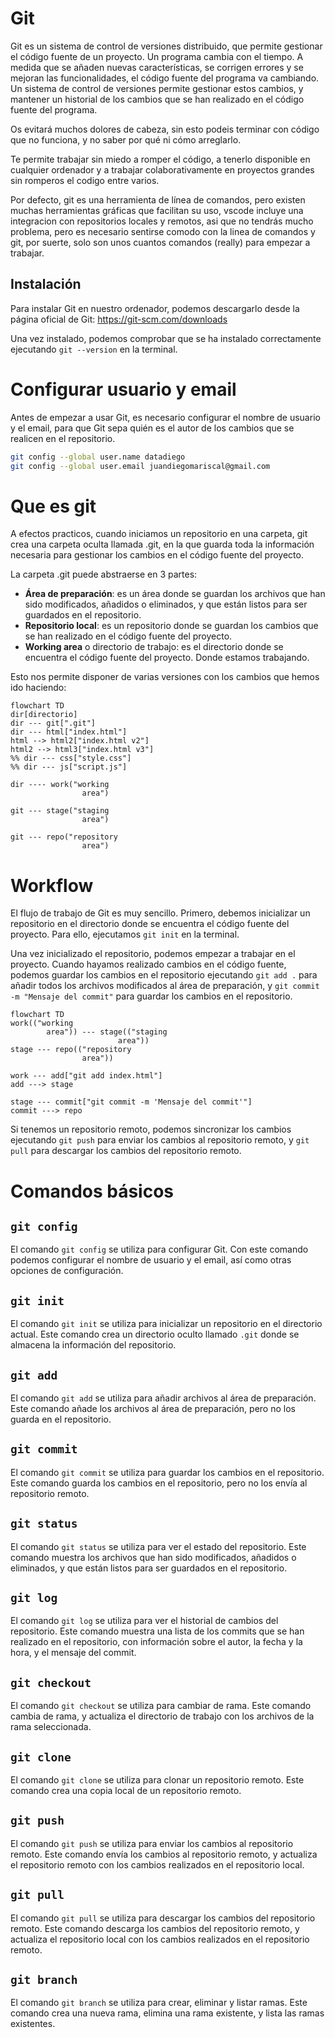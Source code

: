 # Git
Git es un sistema de control de versiones distribuido, que permite gestionar el código fuente de un proyecto.
Un programa cambia con el tiempo. A medida que se añaden nuevas características, se corrigen errores y se mejoran las funcionalidades, el código fuente del programa va cambiando. Un sistema de control de versiones permite gestionar estos cambios, y mantener un historial de los cambios que se han realizado en el código fuente del programa.

Os evitará muchos dolores de cabeza, sin esto podeis terminar con código que no funciona, y no saber por qué ni cómo arreglarlo.

Te permite trabajar sin miedo a romper el código, a tenerlo disponible en cualquier ordenador y a trabajar colaborativamente en proyectos grandes sin romperos el codigo entre varios.

Por defecto, git es una herramienta de línea de comandos, pero existen muchas herramientas gráficas que facilitan su uso, vscode incluye una integracion con repositorios locales y remotos, asi que no tendrás mucho problema, pero es necesario sentirse comodo con la linea de comandos y git, por suerte, solo son unos cuantos comandos (really) para empezar a trabajar.

## Instalación
Para instalar Git en nuestro ordenador, podemos descargarlo desde la página oficial de Git: https://git-scm.com/downloads

Una vez instalado, podemos comprobar que se ha instalado correctamente ejecutando `git --version` en la terminal.

# Configurar usuario y email
Antes de empezar a usar Git, es necesario configurar el nombre de usuario y el email, para que Git sepa quién es el autor de los cambios que se realicen en el repositorio.

```bash
git config --global user.name datadiego
git config --global user.email juandiegomariscal@gmail.com
```
# Que es git
A efectos practicos, cuando iniciamos un repositorio en una carpeta, git crea una carpeta oculta llamada .git, en la que guarda toda la información necesaria para gestionar los cambios en el código fuente del proyecto.

La carpeta .git puede abstraerse en 3 partes:
- **Área de preparación**: es un área donde se guardan los archivos que han sido modificados, añadidos o eliminados, y que están listos para ser guardados en el repositorio.
- **Repositorio local**: es un repositorio donde se guardan los cambios que se han realizado en el código fuente del proyecto.
- **Working area** o directorio de trabajo: es el directorio donde se encuentra el código fuente del proyecto. Donde estamos trabajando.

Esto nos permite disponer de varias versiones con los cambios que hemos ido haciendo:
```mermaid
flowchart TD
dir[directorio]
dir --- git[".git"]
dir --- html["index.html"]
html --> html2["index.html v2"]
html2 --> html3["index.html v3"]
%% dir --- css["style.css"]
%% dir --- js["script.js"]

dir ---- work("working
                area")

git --- stage("staging
                area")

git --- repo("repository
                area")
```


# Workflow
El flujo de trabajo de Git es muy sencillo.
Primero, debemos inicializar un repositorio en el directorio donde se encuentra el código fuente del proyecto. Para ello, ejecutamos `git init` en la terminal.

Una vez inicializado el repositorio, podemos empezar a trabajar en el proyecto. Cuando hayamos realizado cambios en el código fuente, podemos guardar los cambios en el repositorio ejecutando `git add .` para añadir todos los archivos modificados al área de preparación, y `git commit -m "Mensaje del commit"` para guardar los cambios en el repositorio.

```mermaid	
flowchart TD
work(("working
        area")) --- stage(("staging
                        area"))
stage --- repo(("repository
                area"))

work --- add["git add index.html"]
add ---> stage

stage --- commit["git commit -m 'Mensaje del commit'"]
commit ---> repo

```

Si tenemos un repositorio remoto, podemos sincronizar los cambios ejecutando `git push` para enviar los cambios al repositorio remoto, y `git pull` para descargar los cambios del repositorio remoto.

# Comandos básicos

## `git config`
El comando `git config` se utiliza para configurar Git. Con este comando podemos configurar el nombre de usuario y el email, así como otras opciones de configuración.

## `git init`
El comando `git init` se utiliza para inicializar un repositorio en el directorio actual. Este comando crea un directorio oculto llamado `.git` donde se almacena la información del repositorio.

## `git add`
El comando `git add` se utiliza para añadir archivos al área de preparación. Este comando añade los archivos al área de preparación, pero no los guarda en el repositorio.

## `git commit`
El comando `git commit` se utiliza para guardar los cambios en el repositorio. Este comando guarda los cambios en el repositorio, pero no los envía al repositorio remoto.

## `git status`
El comando `git status` se utiliza para ver el estado del repositorio. Este comando muestra los archivos que han sido modificados, añadidos o eliminados, y que están listos para ser guardados en el repositorio.

## `git log`
El comando `git log` se utiliza para ver el historial de cambios del repositorio. Este comando muestra una lista de los commits que se han realizado en el repositorio, con información sobre el autor, la fecha y la hora, y el mensaje del commit.

## `git checkout`
El comando `git checkout` se utiliza para cambiar de rama. Este comando cambia de rama, y actualiza el directorio de trabajo con los archivos de la rama seleccionada.

## `git clone`
El comando `git clone` se utiliza para clonar un repositorio remoto. Este comando crea una copia local de un repositorio remoto.

## `git push`
El comando `git push` se utiliza para enviar los cambios al repositorio remoto. Este comando envía los cambios al repositorio remoto, y actualiza el repositorio remoto con los cambios realizados en el repositorio local.

## `git pull`
El comando `git pull` se utiliza para descargar los cambios del repositorio remoto. Este comando descarga los cambios del repositorio remoto, y actualiza el repositorio local con los cambios realizados en el repositorio remoto.

## `git branch`
El comando `git branch` se utiliza para crear, eliminar y listar ramas. Este comando crea una nueva rama, elimina una rama existente, y lista las ramas existentes.